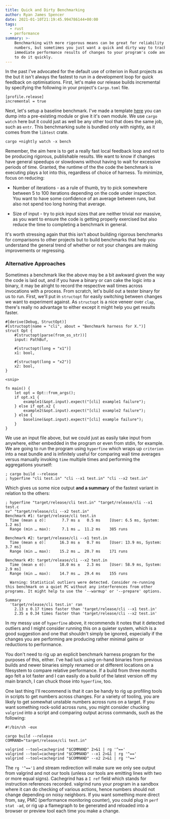 ```yaml
---
title: Quick and Dirty Benchmarking
author: Ryan James Spencer
date: 2021-01-10T21:19:45.994786144+00:00
tags:
  - rust
  - performance
summary: >-
    Benchmarking with more rigorous means can be great for reliability of the
    numbers, but sometimes you just want a quick and dirty way to track the
    immediate performance results of changes to your program's code and you want
    to do it quickly.
---
```


In the past I've advocated for the default use of criterion in Rust projects as
the but it isn't always the fastest to run in a development loop for quick
feedback on optimisations. First, let's make our release builds incremental by
specifying the following in your project's `Cargo.toml` file.

```
[profile.release]
incremental = true
```

Next, let's setup a baseline benchmark. I've made a template
[here](https://gist.github.com/justanotherdot/0b0051f96bdeb44c25ad58998910f6a1)
you can dump into a pre-existing module or give it it's own module. We use
`cargo watch` here but it could just as well be any other tool that does the
same job, such as `entr`. This benchmarking suite is bundled only with nightly,
as it comes from the `libtest` crate.

`cargo +nightly watch -x bench`

Remember, the aim here is to get a really fast local feedback loop and not to be
producing rigorous, publishable results. We want to know if changes have general
speedups or slowdowns without having to wait for excessive periods of time.
Granted, the runtime of the the code the benchmark is executing plays a lot into
this, regardless of choice of harness. To minimize, focus on reducing:

* Number of iterations - as a rule of thumb, try to pick somewhere between 5 to
  100 iterations depending on the code under inspection. You want to have some
  confidence of an average between runs, but also not spend too long honing that
  average.

* Size of input - try to pick input sizes that are neither trivial nor massive,
  as you want to ensure the code is getting properly exercised but also reduce
  the time to completing a benchmark in general.

It's worth stressing again that this isn't about building rigorous benchmarks
for comparisons to other projects but to build benchmarks that help you
understand the general trend of whether or not your changes are making
improvements or regressing.


### Alternative Approaches

Sometimes a benchmark like the above may be a bit awkward given the way the code
is laid out, and if you have a binary or can cake the logic into a binary, it
may be alright to record the respective wall times across invocations with a
process. From scratch, let's build out a tester binary for us to run. First,
we'll put in `structopt` for easily switching between changes we want to
experiment against. As `structopt` is a nice veneer over `clap`, there's really
no advantage to either except it might help you get results faster.


```
#[derive(Debug, StructOpt)]
#[structopt(name = "cli", about = "Benchmark harness for X.")]
struct Opt {
    #[structopt(parse(from_os_str))]
    input: PathBuf,

    #[structopt(long = "x1")]
    x1: bool,

    #[structopt(long = "x2")]
    x2: bool,
}

<snip>

fn main() {
    let opt = Opt::from_args();
    if opt.x1 {
        example1(&opt.input).expect("[cli] example1 failure");
    } else if opt.x2 {
        example2(&opt.input).expect("[cli] example2 failure");
    } else {
        baseline(&opt.input).expect("[cli] example failure");
    }
}
```

We use an input file above, but we could just as easily take input from
anywhere, either embedded in the program or even from stdin, for example. We are
going to run the program using `hyperfine` which wraps up `criterion` into a
neat bundle and is infinitely useful for comparing wall time averages versus
manually invoking `time` multiple times and performing the aggregations
yourself:

```
; cargo build --release
; hyperfine "cli test.in" "cli --x1 test.in" "cli --x2 test.in"
```

Which gives us some nice output **and a summary** of the fastest variant in
relation to the others:

```
; hyperfine "target/release/cli test.in" "target/release/cli --x1 test.c
sv" "target/release/cli --x2 test.in"
Benchmark #1: target/release/cli test.in
  Time (mean ± σ):       7.7 ms ±   0.5 ms    [User: 6.5 ms, System: 1.2 ms]
  Range (min … max):     7.1 ms …  11.2 ms    385 runs

Benchmark #2: target/release/cli --x1 test.in
  Time (mean ± σ):      16.3 ms ±   0.7 ms    [User: 13.9 ms, System: 3.7 ms]
  Range (min … max):    15.2 ms …  20.7 ms    171 runs

Benchmark #3: target/release/cli --x2 test.in
  Time (mean ± σ):      18.0 ms ±   2.3 ms    [User: 58.9 ms, System: 2.9 ms]
  Range (min … max):    14.7 ms …  29.4 ms    155 runs

  Warning: Statistical outliers were detected. Consider re-running this benchmark on a quiet PC without any interferences from other programs. It might help to use the '--warmup' or '--prepare' options.

Summary
  'target/release/cli test.in' ran
    2.13 ± 0.17 times faster than 'target/release/cli --x1 test.in'
    2.35 ± 0.34 times faster than 'target/release/cli --x2 test.in'
```

In my messy use of `hyperfine` above, it recommends it notes that it detected
outliers and I might consider running this on a quieter system, which is a good
suggestion and one that shouldn't simply be ignored, especially if the changes
you are performing are producing rather minimal gains or reductions to
performance.

You don't need to rig up an explicit benchmark harness program for the purposes
of this, either. I've had luck using on-hand binaries from previous builds and
newer binaries simply renamed or at different locations on a filesystem to
compare relative performance. If a build from three months ago felt a lot
faster and I can easily do a build of the latest version off my main branch, I
can chuck those into `hyperfine`, too.

One last thing I'll recommend is that it can be handy to rig up profiling tools
in scripts to get numbers across changes. For a variety of tooling, you are
likely to get somewhat unstable numbers across runs on a target. If you want
something rock-solid across runs, you might consider chucking `valgrind` into a
script and comparing output across commands, such as the following:

```
#!/bin/sh -eux

cargo build --release
COMMAND="target/release/cli test.in"

valgrind --tool=cachegrind "$COMMAND" 2>&1 | rg '^=='
valgrind --tool=cachegrind "$COMMAND" --x1 2>&1 | rg '^=='
valgrind --tool=cachegrind "$COMMAND" --x2 2>&1 | rg '^=='
```

The `rg '^=='1` and stream redirection will make sure we only see output from
valgrind and not our tools (unless our tools are emitting lines with two or more
equal signs). Cachegrind has a `I ref` field which stands for instruction
references recorded. valgrind runs your program in a sandbox where it can do
checking of various actions, hence numbers should not change depending on noisy
neighbors. If you want something more direct from, say, PMC (performance
monitoring counter), you could plug in `perf stat -ad`, or rig up a flamegraph
to be generated and reloaded into a browser or preview tool each time you make a
change.
